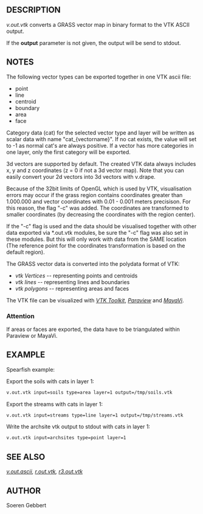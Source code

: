 ## DESCRIPTION

*v.out.vtk* converts a GRASS vector map in binary format to the VTK
ASCII output.

If the **output** parameter is not given, the output will be send to
stdout.

## NOTES

The following vector types can be exported together in one VTK ascii
file:

- point
- line
- centroid
- boundary
- area
- face

Category data (cat) for the selected vector type and layer will be
written as scalar data with name "cat\_{vectorname}". If no cat exists,
the value will set to -1 as normal cat's are always positive. If a
vector has more categories in one layer, only the first category will be
exported.

3d vectors are supported by default. The created VTK data always
includes x, y and z coordinates (z = 0 if not a 3d vector map). Note
that you can easily convert your 2d vectors into 3d vectors with
v.drape.

Because of the 32bit limits of OpenGL which is used by VTK,
visualisation errors may occur if the grass region contains coordinates
greater than 1.000.000 and vector coordinates with 0.01 - 0.001 meters
precisison. For this reason, the flag "-c" was added. The coordinates
are transformed to smaller coordinates (by decreasing the coordinates
with the region center).

If the "-c" flag is used and the data should be visualised together with
other data exported via \*.out.vtk modules, be sure the "-c" flag was
also set in these modules. But this will only work with data from the
SAME location (The reference point for the coordinates transformation is
based on the default region).

The GRASS vector data is converted into the polydata format of VTK:

- *vtk Vertices* -- representing points and centroids
- *vtk lines* -- representing lines and boundaries
- *vtk polygons* -- representing areas and faces

The VTK file can be visualized with *[VTK Toolkit](https://vtk.org/)*,
*[Paraview](https://www.paraview.org/)* and
*[MayaVi](https://github.com/enthought/mayavi)*.

### Attention

If areas or faces are exported, the data have to be triangulated within
Paraview or MayaVi.

## EXAMPLE

Spearfish example:

Export the soils with cats in layer 1:

```bash
v.out.vtk input=soils type=area layer=1 output=/tmp/soils.vtk
```

Export the streams with cats in layer 1:

```bash
v.out.vtk input=streams type=line layer=1 output=/tmp/streams.vtk
```

Write the archsite vtk output to stdout with cats in layer 1:

```bash
v.out.vtk input=archsites type=point layer=1
```

## SEE ALSO

*[v.out.ascii](v.out.ascii.md), [r.out.vtk](r.out.vtk.md),
[r3.out.vtk](r3.out.vtk.md)*

## AUTHOR

Soeren Gebbert
